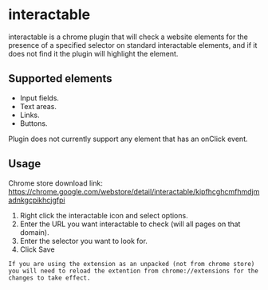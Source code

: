 # interactable
interactable is a chrome plugin that will check a website elements for the presence of a specified selector 
on standard interactable elements, and if it does not find it the plugin will highlight the element.

## Supported elements
* Input fields.
* Text areas.
* Links.
* Buttons.

Plugin does not currently support any element that has an onClick event.

## Usage

Chrome store download link: https://chrome.google.com/webstore/detail/interactable/kipfhcghcmfhmdjmadnkgcpikhcjgfpi

1. Right click the interactable icon and select options.
2. Enter the URL you want interactable to check (will all pages on that domain).
3. Enter the selector you want to look for.
4. Click Save

`If you are using the extension as an unpacked (not from chrome store) you will need to reload the extention from chrome://extensions for the changes to take effect.`



